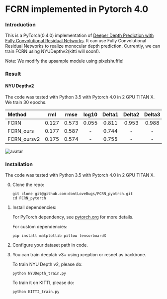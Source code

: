 # FCRN implemented in Pytorch 4.0


### Introduction
This is a PyTorch(0.4.0) implementation of [Deeper Depth Prediction with Fully Convolutional Residual Networks](http://ieeexplore.ieee.org/document/7785097/). It
can use Fully Convolutional Residual Networks to realize monocular depth prediction. Currently, we can train FCRN
using NYUDepthv2(kitti will soon!).

Note: We modify the upsample module using pixelshuffle!

### Result

#### NYU Depthv2

The code was tested with Python 3.5 with Pytorch 4.0 in 2 GPU TITAN X.  We train 30 epochs.

 Method |   rml  | rmse  | log10 | Delta1 | Delta2 | Delta3 
 :-------| :------: | :------: | :------: | :------: | :------: | :------: 
 FCRN   | 0.127  | 0.573 | 0.055 | 0.811 | 0.953 | 0.988
 FCRN_ours  | 0.177 | 0.587 | - | 0.744 | - | -
 FCRN_oursv2 | 0.175 | 0.574 | - | 0.755 | - | -
 
 
 ![avatar](https://lh3.googleusercontent.com/MeWDCgAeZQnay6zBR5TWAWG0dbIe-bduhdfpRbwrj-j9yQ3JShm9RZBzLwhfowhDOLcVwlHIprMnSDIlLQxhEjXL9_UMFXTgCITM7GzRpx7rySoF91md4Z7qvsYWJg-jdmJclSIcK5DH0pHvP0w2Q_xVXdnjHe-R5kchbKWEPSAiW1V0vK02oRZwO9nNGRYU64lyltEQcoFFZJtxRU5qAJ_Mk725oE0Jhd69namBkRrDrn0W35Gc4q4jAWf2SoYpFWvRGH_tttlvpy8o3AI8BMZqIZnDV9cWknxR7iLpcU8AQ-Ean4ekxZeQ5sR-DuWj27jQZDvZlNl_HOjIQG4-ZKvs_R_FuwseA_L6ZEtrO0vBgG_HfWANwBlQIAmbkJxq2hsWW7fxS0x6IYAzrZqKIRtzdftt3HwG6CD9PF3VWaE4G8T8-VEB-zfkoZEw4VghOhNLSYnDEVzUllGf1iJAbljbdrzi4iKGfnHrLe8xgp7uyMlqk2MzHA25zB425cL2q_9wqA0tpDT8AAWDRjzDBKUEeIzx719Qx3e7wYYoKoX3wl3U-tj6yV5V1nfrZtbXKVE9snwqQMxyeMLAhSgral5pWGE-0oElAij3YoAuLM4OiWRE03KjLyjCH3rr1yUnOl3GGte7azcSXnuCvO3E2HA=w405-h809-no)

### Installation
The code was tested with Python 3.5 with Pytorch 4.0 in 2 GPU TITAN X. 

0. Clone the repo:
    ```Shell
    git clone git@github.com:dontLoveBugs/FCRN_pyotrch.git
    cd FCRN_pytorch
    ```

1. Install dependencies:

    For PyTorch dependency, see [pytorch.org](https://pytorch.org/) for more details.

    For custom dependencies:
    ```Shell
    pip install matplotlib pillow tensorboardX
    ```

2. Configure your dataset path in code.

3. You can train deeplab v3+ using xception or resnet as backbone.

    To train NYU Depth v2, please do:
    ```Shell
    python NYUDepth_train.py
    ```

    To train it on KITTI, please do:
    ```Shell
    python KITTI_train.py
    ```




